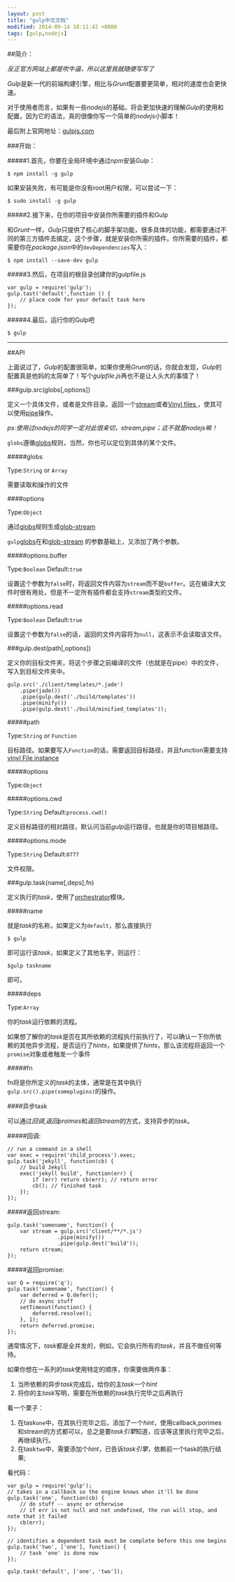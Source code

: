 ```yaml
---
layout: post
title: "gulp中文文档"
modified: 2014-09-14 10:11:42 +0800
tags: [gulp,nodejs]
---
```


##简介：

*反正官方网站上都是吹牛逼，所以这里我就随便写写了*

*Gulp*是新一代的前端构建引擎，相比与*Grunt*配置要更简单，相对的速度也会更快速。

对于使用者而言，如果有一些*nodejs*的基础，将会更加快速的理解*Gulp*的使用和配置，因为它的语法，真的很像你写一个简单的*nodejs*小脚本！

最后附上官网地址：[gulpjs.com](http://gulpjs.com)

###开始：

#####1.首先，你要在全局环境中通过*npm*安装*Gulp*：

	$ npm install -g gulp
	
如果安装失败，有可能是你没有root用户权限，可以尝试一下：
	
	$ sudo install -g gulp
	
#####2.接下来，在你的项目中安装你所需要的插件和Gulp

和*Grunt*一样，*Gulp*只提供了核心的脚手架功能，很多具体的功能，都需要通过不同的第三方插件去搞定，这个步骤，就是安装你所需的插件。你所需要的插件，都需要你在*package.json*中的`devDependencies`写入：

	$ npm install --save-dev gulp
	
#####3.然后，在项目的根目录创建你的gulpfile.js

	var gulp = require('gulp');
	gulp.tast('default',function () {
		// place code for your default task here
	});
	
#####4.最后，运行你的Gulp吧

	$ gulp

---
##API

上面说过了，*Gulp*的配置很简单，如果你使用*Grunt*的话，你就会发现，*Gulp*的配置真是他妈的太简单了！写个*gulpfile.js*再也不是让人头大的事情了！

###gulp.src(globs[,options])

定义一个具体文件，或者是文件目录。返回一个[stream](http://nodejs.org/api/stream.html)或者[Vinyl files ](https://github.com/wearefractal/vinyl-fs)，使其可以使用[pipe](http://nodejs.org/api/stream.html#stream_readable_pipe_destination_options)操作。

*ps:使用过nodejs的同学一定对此很亲切，stream,pipe；这不就是nodejs嘛！*

`globs`遵循[globs](https://github.com/isaacs/node-glob)规则，当然，你也可以定位到具体的某个文件。

#####globs

Type:`String` or `Array`

需要读取和操作的文件

####options

Type:`Object`

通过[globs](https://github.com/isaacs/node-glob)规则生成[glob-stream](https://github.com/wearefractal/glob-stream)

`gulp`[globs](https://github.com/isaacs/node-glob)在和[glob-stream](https://github.com/wearefractal/glob-stream)
的参数基础上，又添加了两个参数。

#####options.buffer

Type:`Boolean`
Default:`true`

设置这个参数为`false`时，将返回文件内容为`stream`而不是`buffer`。这在编译大文件时很有用处，但是不一定所有插件都会支持`stream`类型的文件。

#####options.read

Type:`Boolean`
Default:`true`

设置这个参数为`false`的话，返回的文件内容将为`null`，这表示不会读取该文件。

###gulp.dest(path[,options])

定义你的目标文件夹，将这个步骤之前编译的文件（也就是在pipe）中的文件，写入到目标文件夹中。


	gulp.src('./client/templates/*.jade')
  		.pipe(jade())
		.pipe(gulp.dest('./build/templates'))
  		.pipe(minify())
  		.pipe(gulp.dest('./build/minified_templates'));
  		
#####path

Type:`String` or `Function`

目标路径。如果要写入`Function`的话，需要返回目标路径，并且function需要支持[vinyl File instance](https://github.com/wearefractal/vinyl)

#####options

Type:`Object`

#####options.cwd

Type:`String`
Default:`process.cwd()`

定义目标路径的相对路径，默认问当前*gulp*运行路径，也就是你的项目根路径。

#####options.mode

Type:`String`
Default:`0777`

文件权限。

###gulp.task(name[,deps],fn)

定义执行的*task*，使用了[orchestrator](https://github.com/orchestrator/orchestrator)模块。

#####name

就是*task*的名称，如果定义为`default`，那么直接执行

	$ gulp

即可运行该*task*，如果定义了其他名字，则运行：

	$gulp taskname

即可。

#####deps

Type:`Array`

你的*task*运行依赖的流程。

如果想了解你的*task*是否在其所依赖的流程执行前执行了，可以确认一下你所依赖的其他异步流程，是否运行了*hints*，如果提供了*hints*，那么该流程将返回一个`promise`对象或者触发一个事件


#####fn

fn将是你所定义的*task*的主体，通常是在其中执行`gulp.src().pipe(someplugins)`的操作。

####异步task

可以通过*回调*,*返回proimes*和*返回stream*的方式，支持异步的*task*。

#####回调:

	// run a command in a shell
	var exec = require('child_process').exec;
	gulp.task('jekyll', function(cb) {
  		// build Jekyll
  		exec('jekyll build', function(err) {
    		if (err) return cb(err); // return error
    		cb(); // finished task
  		});
	});
	

#####返回stream:

	gulp.task('somename', function() {
  		var stream = gulp.src('client/**/*.js')
    				.pipe(minify())
    				.pipe(gulp.dest('build'));
  		return stream;
	});
	
#####返回promise:

	var Q = require('q');
	gulp.task('somename', function() {
  		var deferred = Q.defer();
  		// do async stuff
  		setTimeout(function() {
    		deferred.resolve();
  		}, 1);
  		return deferred.promise;
	});



通常情况下，*task*都是全并发的，例如，它会执行所有的*task*，并且不做任何等待。

如果你想在一系列的*task*使用特定的顺序，你需要做两件事：

1. 当所依赖的异步*task*完成后，给你的主*task*一个*hint*
2. 将你的主*task*写明，需要在所依赖的*task*执行完毕之后再执行

看一个栗子：

1. 在task`one`中，在其执行完毕之后，添加了一个*hint*，使用callback,porimes和stream的方式都可以，总之是要*task引擎*知道，应该等这里执行完毕之后，再继续执行。
2. 在task`two`中，需要添加个*hint*，已告诉*task引擎*，依赖前一个task的执行结果;

看代码：

	var gulp = require('gulp');
	// takes in a callback so the engine knows when it'll be done
	gulp.task('one', function(cb) {
    	// do stuff -- async or otherwise
    	// if err is not null and not undefined, the run will stop, and note that it failed
    	cb(err); 
	});

	// identifies a dependent task must be complete before this one begins
	gulp.task('two', ['one'], function() {
    	// task 'one' is done now
	});

	gulp.task('default', ['one', 'two']);






